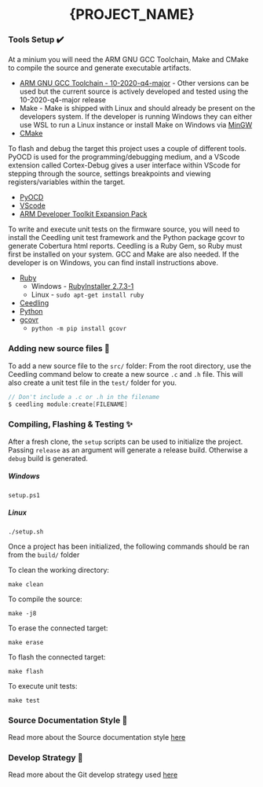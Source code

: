 <p align="center">
  <h1 align="center">{PROJECT_NAME}</h1>
</p>

### Tools Setup ✔️
At a minium you will need the ARM GNU GCC Toolchain, Make and CMake to compile the source and generate executable artifacts.
-   [ARM GNU GCC Toolchain - 10-2020-q4-major](https://developer.arm.com/tools-and-software/open-source-software/developer-tools/gnu-toolchain/gnu-rm/downloads) - Other versions can be used but the current source is actively developed and tested using the 10-2020-q4-major release
-   Make -  Make is shipped with Linux and should already be present on the developers system. If the developer is running Windows they can either use WSL to run a Linux instance or install Make on Windows via [MinGW](https://sourceforge.net/projects/mingw/)
-   [CMake](https://cmake.org/download/)

To flash and debug the target this project uses a couple of different tools. PyOCD is used for the programming/debugging medium, and a VScode extension called Cortex-Debug gives a user interface within VScode for stepping through the source, settings breakpoints and viewing registers/variables within the target.
-   [PyOCD](https://github.com/pyocd/pyOCD#installing)
-   [VScode](https://code.visualstudio.com/)
-   [ARM Developer Toolkit Expansion Pack](https://marketplace.visualstudio.com/items?itemName=Glasslabs.arm-developer-toolkit)

To write and execute unit tests on the firmware source, you will need to install the Ceedling unit test framework and the Python package gcovr to generate Cobertura html reports. Ceedling is a Ruby Gem, so Ruby must first be installed on your system. GCC and Make are also needed. If the developer is on Windows, you can find install instructions above.
-   [Ruby](https://www.ruby-lang.org)
    - Windows - [RubyInstaller 2.7.3-1](https://github.com/oneclick/rubyinstaller2/releases/download/RubyInstaller-2.7.3-1/rubyinstaller-2.7.3-1-x64.exe)
    - Linux - ```sudo apt-get install ruby```
-   [Ceedling](http://www.throwtheswitch.org/ceedling)
-   [Python](https://www.python.org/downloads/)
-   [gcovr](https://gcovr.com/en/stable/)
    - ```python -m pip install gcovr```

### Adding new source files 📁
To add a new source file to the ```src/``` folder: From the root directory, use the Ceedling command below to create a new source ```.c``` and ```.h``` file. This will also create a unit test file in the ```test/``` folder for you.
```c
// Don't include a .c or .h in the filename
$ ceedling module:create[FILENAME]
```

### Compiling, Flashing & Testing ✨
After a fresh clone, the ```setup``` scripts can be used to initialize the project. Passing ```release``` as an argument will generate a release build. Otherwise a ```debug``` build is generated.
##### Windows
```console
setup.ps1
```
##### Linux
```console
./setup.sh
```

Once a project has been initialized, the following commands should be ran from the ```build/``` folder

To clean the working directory:
```console
make clean
```

To compile the source:
```console
make -j8
```

To erase the connected target:
```console
make erase
```

To flash the connected target:
```console
make flash
```

To execute unit tests:
```console
make test
```

### Source Documentation Style 📃
Read more about the Source documentation style [here](./doc/DOCUMENTATION_STYLE.md)

### Develop Strategy 📖
Read more about the Git develop strategy used [here](./doc/DEVELOP_STRATEGY.md)
